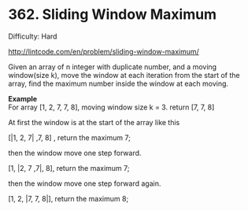 # 362. Sliding Window Maximum

Difficulty: Hard

http://lintcode.com/en/problem/sliding-window-maximum/

Given an array of n integer with duplicate number, and a moving window(size k), move the window at each iteration from the start of the array, find the maximum number inside the window at each moving.

**Example**  
For array [1, 2, 7, 7, 8], moving window size k = 3. return [7, 7, 8]

At first the window is at the start of the array like this

[|1, 2, 7| ,7, 8] , return the maximum 7;

then the window move one step forward.

[1, |2, 7 ,7|, 8], return the maximum 7;

then the window move one step forward again.

[1, 2, |7, 7, 8|], return the maximum 8;
